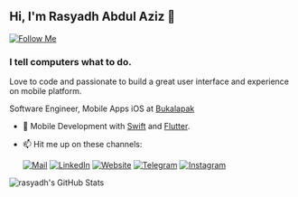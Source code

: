 ## Hi, I'm Rasyadh Abdul Aziz 👋

[![Follow Me](https://img.shields.io/github/followers/rasyadh?label=Follow&style=social)](https://github.com/rasyadh)

### I tell computers what to do.
Love to code and passionate to build a great user interface and experience on mobile platform.

Software Engineer, Mobile Apps iOS at [Bukalapak](https://www.bukalapak.com)

- 📱 Mobile Development with [Swift](https://developer.apple.com/swift/) and [Flutter](https://flutter.dev).

- 📫 Hit me up on these channels:

     [![Mail](https://img.shields.io/static/v1?label=%20&message=rasyadhabdulaziz@gmail.com&logo=gmail&style=flat&labelColor=white)](mailto:rasyadhabdulaziz@gmail.com)
     [![LinkedIn](https://img.shields.io/static/v1?label=%20&message=LinkedIn&logo=linkedIn&style=flat&color=blue)](https://www.linkedin.com/in/rasyadh/)
     [![Website](https://img.shields.io/static/v1?label=%20&message=Website&logo=google-chrome&style=flat&labelColor=grey&logoColor=white)](https://rasyadh.me)
     [![Telegram](https://img.shields.io/static/v1?label=%20&message=Telegram&logo=telegram&style=flat&color=blue)](https://t.me/rasyadh)
     [![Instagram](https://img.shields.io/static/v1?label=%20&message=Instagram&logo=instagram&style=flat&color=white)](https://www.instagram.com/rasyadh_/)

![rasyadh's GitHub Stats](https://github-readme-stats.vercel.app/api?username=rasyadh&show_icons=true&count_private=true&line_height=40)
